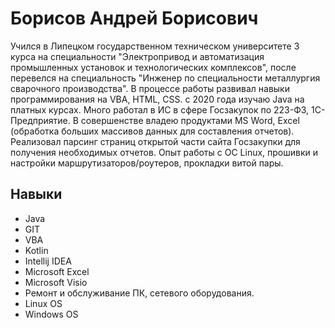 # Борисов Андрей Борисович

Учился в Липецком государственном техническом университете 3 курса на специальности "Электропривод и автоматизация промышленных установок и технологических комплексов", после перевелся на специальность "Инженер по специальности металлургия сварочного производства". В процессе работы развивал навыки программирования на VBA, HTML, CSS. c 2020 года изучаю Java на платных курсах. Много работал в ИС в сфере Госзакупок по 223-ФЗ, 1С-Предприятие. В совершенстве владею продуктами MS Word, Excel (обработка больших массивов данных для составления отчетов). Реализовал парсинг страниц открытой части сайта Госзакупки для получения необходимых отчетов. Опыт работы с OC Linux, прошивки и настройки маршрутизаторов/роутеров, прокладки витой пары.

## Навыки
- Java
- GIT
- VBA
- Kotlin
- Intellij IDEA
- Microsoft Excel
- Microsoft Visio
- Ремонт и обслуживание ПК, сетевого оборудования.
- Linux OS
- Windows OS



